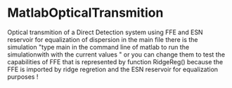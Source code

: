 # MatlabOpticalTransmition
Optical transmition of a Direct Detection system using FFE and ESN reservoir for equalization of dispersion
in the main file there is the simulation "type main in the command line of matlab to run the simulationwith with the current values "
or you can change them to test the capabilities of FFE that is represented by function RidgeReg() because the FFE is imported by ridge regretion and the 
ESN reservoir for equalization purposes ! 
